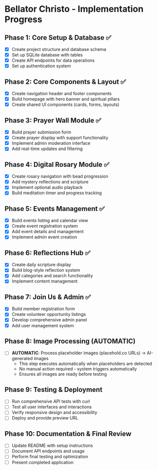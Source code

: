 # Bellator Christo - Implementation Progress

## Phase 1: Core Setup & Database ✅
- [x] Create project structure and database schema
- [x] Set up SQLite database with tables
- [x] Create API endpoints for data operations
- [x] Set up authentication system

## Phase 2: Core Components & Layout ✅
- [x] Create navigation header and footer components
- [x] Build homepage with hero banner and spiritual pillars
- [x] Create shared UI components (cards, forms, layouts)

## Phase 3: Prayer Wall Module ✅
- [x] Build prayer submission form
- [x] Create prayer display with support functionality
- [x] Implement admin moderation interface
- [x] Add real-time updates and filtering

## Phase 4: Digital Rosary Module ✅
- [x] Create rosary navigation with bead progression
- [x] Add mystery reflections and scripture
- [x] Implement optional audio playback
- [x] Build meditation timer and progress tracking

## Phase 5: Events Management ✅
- [x] Build events listing and calendar view
- [x] Create event registration system
- [x] Add event details and management
- [x] Implement admin event creation

## Phase 6: Reflections Hub ✅
- [x] Create daily scripture display
- [x] Build blog-style reflection system
- [x] Add categories and search functionality
- [x] Implement content management

## Phase 7: Join Us & Admin ✅
- [x] Build member registration form
- [x] Create volunteer opportunity listings
- [x] Develop comprehensive admin panel
- [x] Add user management system

## Phase 8: Image Processing (AUTOMATIC)
- [ ] **AUTOMATIC**: Process placeholder images (placehold.co URLs) → AI-generated images
  - This step executes automatically when placeholders are detected
  - No manual action required - system triggers automatically
  - Ensures all images are ready before testing

## Phase 9: Testing & Deployment
- [ ] Run comprehensive API tests with curl
- [ ] Test all user interfaces and interactions
- [ ] Verify responsive design and accessibility
- [ ] Deploy and provide preview URL

## Phase 10: Documentation & Final Review
- [ ] Update README with setup instructions
- [ ] Document API endpoints and usage
- [ ] Perform final testing and optimization
- [ ] Present completed application